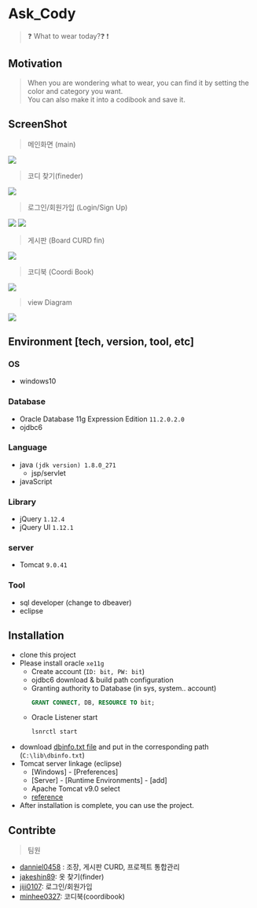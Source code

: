 # Ask_Cody 
> :question: What to wear today?:question: :exclamation:

## Motivation
>  When you are wondering what to wear, you can find it by setting the color and category you want.   
> You can also make it into a codibook and save it.


## ScreenShot
> 메인화면 (main)

<img src="./README_img/1.png"></img>

> 코디 찾기(fineder)

<img src="./README_img/2.png"></img>

> 로그인/회원가입 (Login/Sign Up)

<img src="./README_img/3.png"></img>
<img src="./README_img/4.png"></img>

> 게시판 (Board CURD fin)

<img src="./README_img/5.png"></img>

> 코디북 (Coordi Book)

<img src="./README_img/6.png"></img>

> view Diagram

<img src="./README_img/8.PNG"></img>

## Environment [tech, version, tool, etc]
### OS
- windows10

### Database
- Oracle Database 11g Expression Edition `11.2.0.2.0`
- ojdbc6

### Language
- java `(jdk version) 1.8.0_271`
    - jsp/servlet
- javaScript

### Library
- jQuery `1.12.4`
- jQuery UI `1.12.1`

### server
- Tomcat `9.0.41`

### Tool
- sql developer (change to dbeaver)
- eclipse

## Installation
- clone this project
- Please install oracle `xe11g`
    - Create account (`ID: bit, PW: bit`)
    - ojdbc6 download & build path configuration
    - Granting authority to Database (in sys, system.. account)
        ```sql
        GRANT CONNECT, DB, RESOURCE TO bit;
        ```
    - Oracle Listener start
        ```cmd
        lsnrctl start
        ```
- download [dbinfo.txt file](https://github.com/minhee0327/Ask_Cody/blob/master/dbinfo.txt) and put in the corresponding path (`C:\lib\dbinfo.txt`)
- Tomcat server linkage (eclipse)
    - [Windows] - [Preferences]
    - [Server] - [Runtime Environments] - [add]
    - Apache Tomcat v9.0 select
    - [reference](https://all-record.tistory.com/49)
- After installation is complete, you can use the project.

## Contribte
> 팀원
- [danniel0458](https://github.com/daniel0458) : 조장, 게시판 CURD, 프로젝트 통합관리
- [jakeshin89](https://github.com/jakeshin89): 옷 찾기(finder)
- [jiji0107](https://github.com/jiji0107): 로그인/회원가입
- [minhee0327](https://github.com/minhee0327/): 코디북(coordibook)
